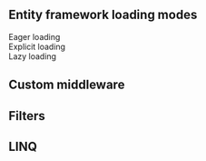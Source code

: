 ## Entity framework loading modes

Eager loading\
Explicit loading\
Lazy loading

## Custom middleware

## Filters

## LINQ



